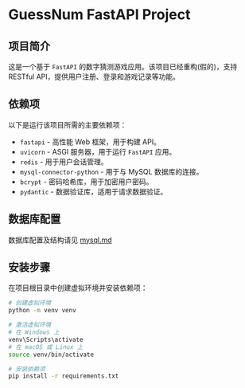 # GuessNum FastAPI Project

## 项目简介

这是一个基于 `FastAPI` 的数字猜测游戏应用。该项目已经重构(假的)，支持 RESTful API，提供用户注册、登录和游戏记录等功能。

## 依赖项

以下是运行该项目所需的主要依赖项：

- `fastapi` - 高性能 Web 框架，用于构建 API。
- `uvicorn` - ASGI 服务器，用于运行 `FastAPI` 应用。
- `redis` - 用于用户会话管理。
- `mysql-connector-python` - 用于与 MySQL 数据库的连接。
- `bcrypt` - 密码哈希库，用于加密用户密码。
- `pydantic` - 数据验证库，适用于请求数据验证。

## 数据库配置

数据库配置及结构请见 [mysql.md](https://github.com/Hanserprpr/guessnum_fastapi_refactor/blob/main/mysql.md)

## 安装步骤

在项目根目录中创建虚拟环境并安装依赖项：

```bash
# 创建虚拟环境
python -m venv venv

# 激活虚拟环境
# 在 Windows 上
venv\Scripts\activate
# 在 macOS 或 Linux 上
source venv/bin/activate

# 安装依赖项
pip install -r requirements.txt
